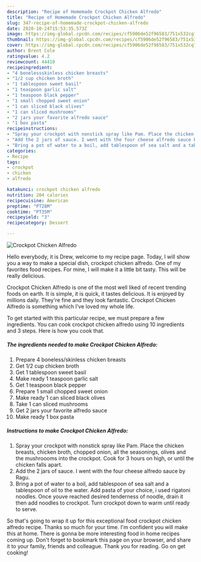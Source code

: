 ```yaml
---
description: "Recipe of Homemade Crockpot Chicken Alfredo"
title: "Recipe of Homemade Crockpot Chicken Alfredo"
slug: 347-recipe-of-homemade-crockpot-chicken-alfredo
date: 2020-10-24T15:53:35.573Z
image: https://img-global.cpcdn.com/recipes/cf5906de52f96583/751x532cq70/crockpot-chicken-alfredo-recipe-main-photo.jpg
thumbnail: https://img-global.cpcdn.com/recipes/cf5906de52f96583/751x532cq70/crockpot-chicken-alfredo-recipe-main-photo.jpg
cover: https://img-global.cpcdn.com/recipes/cf5906de52f96583/751x532cq70/crockpot-chicken-alfredo-recipe-main-photo.jpg
author: Brent Cole
ratingvalue: 4.2
reviewcount: 44410
recipeingredient:
- "4 bonelessskinless chicken breasts"
- "1/2 cup chicken broth"
- "1 tablespoon sweet basil"
- "1 teaspoon garlic salt"
- "1 teaspoon black pepper"
- "1 small chopped sweet onion"
- "1 can sliced black olives"
- "1 can sliced mushrooms"
- "2 jars your favorite alfredo sauce"
- "1 box pasta"
recipeinstructions:
- "Spray your crockpot with nonstick spray like Pam. Place the chicken breasts, chicken broth, chopped onion, all the seasonings, olives and the mushroooms into the crockpot. Cook for 3 hours on high, or until the chicken falls apart."
- "Add the 2 jars of sauce. I went with the four cheese alfredo sauce by Ragu."
- "Bring a pot of water to a boil, add tablespoon of sea salt and a tablespoon of oil to the water. Add pasta of your choice, i used rigatoni noodles. Once youve reached desired tenderness of noodle, drain it then add noodles to crockpot. Turn crockpot down to warm until ready to serve."
categories:
- Recipe
tags:
- crockpot
- chicken
- alfredo

katakunci: crockpot chicken alfredo 
nutrition: 204 calories
recipecuisine: American
preptime: "PT28M"
cooktime: "PT35M"
recipeyield: "3"
recipecategory: Dessert

---
```



![Crockpot Chicken Alfredo](https://img-global.cpcdn.com/recipes/cf5906de52f96583/751x532cq70/crockpot-chicken-alfredo-recipe-main-photo.jpg)

Hello everybody, it is Drew, welcome to my recipe page. Today, I will show you a way to make a special dish, crockpot chicken alfredo. One of my favorites food recipes. For mine, I will make it a little bit tasty. This will be really delicious.



Crockpot Chicken Alfredo is one of the most well liked of recent trending foods on earth. It is simple, it is quick, it tastes delicious. It is enjoyed by millions daily. They're fine and they look fantastic. Crockpot Chicken Alfredo is something which I've loved my whole life.


To get started with this particular recipe, we must prepare a few ingredients. You can cook crockpot chicken alfredo using 10 ingredients and 3 steps. Here is how you cook that.

<!--inarticleads1-->

##### The ingredients needed to make Crockpot Chicken Alfredo:

1. Prepare 4 boneless/skinless chicken breasts
1. Get 1/2 cup chicken broth
1. Get 1 tablespoon sweet basil
1. Make ready 1 teaspoon garlic salt
1. Get 1 teaspoon black pepper
1. Prepare 1 small chopped sweet onion
1. Make ready 1 can sliced black olives
1. Take 1 can sliced mushrooms
1. Get 2 jars your favorite alfredo sauce
1. Make ready 1 box pasta




<!--inarticleads2-->

##### Instructions to make Crockpot Chicken Alfredo:

1. Spray your crockpot with nonstick spray like Pam. Place the chicken breasts, chicken broth, chopped onion, all the seasonings, olives and the mushroooms into the crockpot. Cook for 3 hours on high, or until the chicken falls apart.
1. Add the 2 jars of sauce. I went with the four cheese alfredo sauce by Ragu.
1. Bring a pot of water to a boil, add tablespoon of sea salt and a tablespoon of oil to the water. Add pasta of your choice, i used rigatoni noodles. Once youve reached desired tenderness of noodle, drain it then add noodles to crockpot. Turn crockpot down to warm until ready to serve.




So that's going to wrap it up for this exceptional food crockpot chicken alfredo recipe. Thanks so much for your time. I'm confident you will make this at home. There is gonna be more interesting food in home recipes coming up. Don't forget to bookmark this page on your browser, and share it to your family, friends and colleague. Thank you for reading. Go on get cooking!
